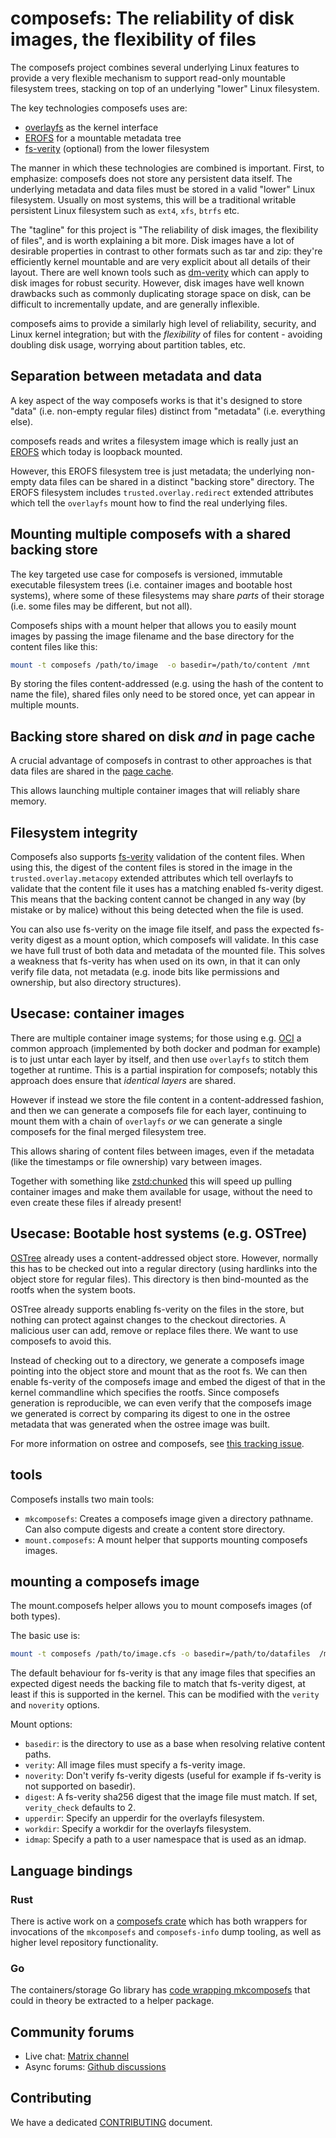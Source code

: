 # composefs: The reliability of disk images, the flexibility of files

The composefs project combines several underlying Linux features
to provide a very flexible mechanism to support read-only
mountable filesystem trees, stacking on top of an underlying
"lower" Linux filesystem.

The key technologies composefs uses are:

- [overlayfs](https://www.kernel.org/doc/Documentation/filesystems/overlayfs.txt) as the kernel interface
- [EROFS](https://erofs.docs.kernel.org) for a mountable metadata tree
- [fs-verity](https://www.kernel.org/doc/html/next/filesystems/fsverity.html) (optional) from the lower filesystem

The manner in which these technologies are combined is important.
First, to emphasize: composefs does not store any persistent data itself.
The underlying metadata and data files must be stored in a valid
"lower" Linux filesystem.  Usually on most systems, this will be a
traditional writable persistent Linux filesystem such as `ext4`, `xfs`, `btrfs` etc.

The "tagline" for this project is "The reliability of disk images, the flexibility of files",
and is worth explaining a bit more. Disk images have a lot of desirable
properties in contrast to other formats such as tar and zip: they're
efficiently kernel mountable and are very explicit about all details
of their layout. There are well known tools such as [dm-verity](https://docs.kernel.org/admin-guide/device-mapper/verity.html)
which can apply to disk images for robust security. However, disk
images have well known drawbacks such as commonly duplicating storage
space on disk, can be difficult to incrementally update, and are
generally inflexible.

composefs aims to provide a similarly high level of reliability,
security, and Linux kernel integration; but with the *flexibility* of files
for content - avoiding doubling disk usage, worrying about partition
tables, etc.

## Separation between metadata and data

A key aspect of the way composefs works is that it's designed to
store "data" (i.e. non-empty regular files) distinct from "metadata"
(i.e. everything else).

composefs reads and writes a filesystem image which is really
just an [EROFS](https://erofs.docs.kernel.org)
which today is loopback mounted.

However, this EROFS filesystem tree is just metadata; the underlying
non-empty data files can be shared in a distinct "backing store"
directory.  The EROFS filesystem includes `trusted.overlay.redirect`
extended attributes which tell the `overlayfs` mount
how to find the real underlying files.

## Mounting multiple composefs with a shared backing store

The key targeted use case for composefs is versioned, immutable executable
filesystem trees (i.e. container images and bootable host systems), where
some of these filesystems may share *parts* of their storage (i.e. some
files may be different, but not all).

Composefs ships with a mount helper that allows you to easily mount
images by passing the image filename and the base directory for
the content files like this:

```bash
mount -t composefs /path/to/image  -o basedir=/path/to/content /mnt
```

By storing the files content-addressed (e.g. using the hash of the content to name
the file), shared files only need to be stored once, yet can appear in
multiple mounts.

## Backing store shared on disk *and* in page cache

A crucial advantage of composefs in contrast to other approaches
is that data files are shared in the [page cache](https://static.lwn.net/kerneldoc/admin-guide/mm/concepts.html#page-cache).

This allows launching multiple container images that will
reliably share memory.

## Filesystem integrity

Composefs also supports [fs-verity](https://www.kernel.org/doc/html/latest/filesystems/fsverity.html)
validation of the content files.  When using this, the digest of the
content files is stored in the image in the `trusted.overlay.metacopy`
extended attributes which tell overlayfs to validate that
the content file it uses has a matching enabled fs-verity digest. This
means that the backing content cannot be changed in any way (by
mistake or by malice) without this being detected when the file is
used.

You can also use fs-verity on the image file itself, and pass the
expected fs-verity digest as a mount option, which composefs will
validate. In this case we have full trust of both data and metadata of
the mounted file. This solves a weakness that fs-verity has when used
on its own, in that it can only verify file data, not metadata (e.g.
inode bits like permissions and ownership, but also directory
structures).

## Usecase: container images

There are multiple container image systems; for those using e.g.
[OCI](https://github.com/opencontainers/image-spec/blob/main/spec.md)
a common approach (implemented by both docker and podman for example)
is to just untar each layer by itself, and then use `overlayfs`
to stitch them together at runtime.  This is a partial inspiration
for composefs; notably this approach does ensure that *identical
layers* are shared.

However if instead we store the file content in a content-addressed
fashion, and then we can generate a composefs file for each layer,
continuing to mount them with a chain of `overlayfs` *or* we
can generate a single composefs for the final merged filesystem tree.

This allows sharing of content files between images, even if the
metadata (like the timestamps or file ownership) vary between images.

Together with something like
[zstd:chunked](https://github.com/containers/storage/pull/775) this
will speed up pulling container images and make them available for
usage, without the need to even create these files if already present!

## Usecase: Bootable host systems (e.g. OSTree)

[OSTree](https://github.com/ostreedev/ostree) already uses a content-addressed
object store. However, normally this has to be checked out into a regular directory (using hardlinks
into the object store for regular files). This directory is then
bind-mounted as the rootfs when the system boots.

OSTree already supports enabling fs-verity on the files in the store,
but nothing can protect against changes to the checkout directories. A
malicious user can add, remove or replace files there. We want to use
composefs to avoid this.

Instead of checking out to a directory, we generate a composefs image
pointing into the object store and mount that as the root fs. We can
then enable fs-verity of the composefs image and embed the digest of
that in the kernel commandline which specifies the rootfs. Since
composefs generation is reproducible, we can even verify that the
composefs image we generated is correct by comparing its digest to one
in the ostree metadata that was generated when the ostree image was built.

For more information on ostree and composefs, see [this tracking issue](https://github.com/ostreedev/ostree/issues/2867).

## tools

Composefs installs two main tools:

- `mkcomposefs`: Creates a composefs image given a directory pathname. Can also compute digests and create a content store directory.
- `mount.composefs`: A mount helper that supports mounting composefs images.

## mounting a composefs image

The mount.composefs helper allows you to mount composefs images (of both types).

The basic use is:

```bash
mount -t composefs /path/to/image.cfs -o basedir=/path/to/datafiles  /mnt
```

The default behaviour for fs-verity is that any image files that
specifies an expected digest needs the backing file to match that
fs-verity digest, at least if this is supported in the kernel. This
can be modified with the `verity` and `noverity` options.

Mount options:

- `basedir`: is the directory to use as a base when resolving relative content paths.
- `verity`: All image files must specify a fs-verity image.
- `noverity`: Don't verify fs-verity digests (useful for example if fs-verity is not supported on basedir).
- `digest`: A fs-verity sha256 digest that the image file must match. If set, `verity_check` defaults to 2.
- `upperdir`: Specify an upperdir for the overlayfs filesystem.
- `workdir`: Specify a workdir for the overlayfs filesystem.
- `idmap`: Specify a path to a user namespace that is used as an idmap.

## Language bindings

### Rust

There is active work on a [composefs crate](https://github.com/containers/composefs-rs)
which has both wrappers for invocations of the `mkcomposefs` and `composefs-info` dump tooling,
as well as higher level repository functionality.

### Go

The containers/storage Go library has [code wrapping mkcomposefs](https://github.com/containers/storage/blob/5fe400b7aedc7385e07a938d393d50600ca06299/drivers/overlay/composefs.go#L41)
that could in theory be extracted to a helper package.

## Community forums

- Live chat: [Matrix channel](https://matrix.to/#/#composefs:matrix.org)
- Async forums: [Github discussions](https://github.com/containers/composefs/discussions)

## Contributing

We have a dedicated [CONTRIBUTING](CONTRIBUTING.md) document.

